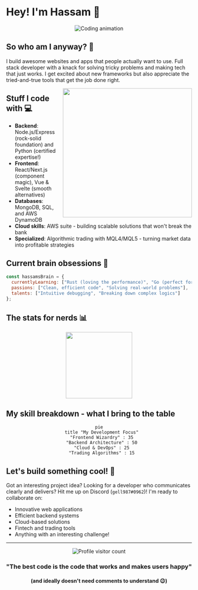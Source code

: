 # Hey! I'm Hassam 👋

<div align="center">
  
  ![Coding animation](https://media.giphy.com/media/RbDKaczqWovIugyJmW/giphy.gif)
  
  
</div>

## So who am I anyway? 🤔

I build awesome websites and apps that people actually want to use. Full stack developer with a knack for solving tricky problems and making tech that just works. I get excited about new frameworks but also appreciate the tried-and-true tools that get the job done right.

<img align="right" width="350" src="https://media.giphy.com/media/v1.Y2lkPTc5MGI3NjExbmVwYm9wazVxdHd3MXh2MTlmYW40bzBkc2FnZ2xtNWs2bmM5OWZuNiZlcD12MV9pbnRlcm5hbF9naWZfYnlfaWQmY3Q9Zw/qgQUggAC3Pfv687qPC/giphy.gif" />

## Stuff I code with 💻

- **Backend**: Node.js/Express (rock-solid foundation) and Python (certified expertise!)
- **Frontend**: React/Next.js (component magic), Vue & Svelte (smooth alternatives)
- **Databases**: MongoDB, SQL, and AWS DynamoDB
- **Cloud skills**: AWS suite - building scalable solutions that won't break the bank
- **Specialized**: Algorithmic trading with MQL4/MQL5 - turning market data into profitable strategies

## Current brain obsessions 🧠

```javascript
const hassamsBrain = {
  currentlyLearning: ["Rust (loving the performance)", "Go (perfect for microservices)"],
  passions: ["Clean, efficient code", "Solving real-world problems"],
  talents: ["Intuitive debugging", "Breaking down complex logics"]
};
```

## The stats for nerds 📊

<div align="center">
  <img height="180em" src="https://github-readme-stats.vercel.app/api?username=YourUsername&show_icons=true&theme=radical" />
</div>

## My skill breakdown - what I bring to the table

<div align="center">
  
  ```mermaid
  pie
    title "My Development Focus"
    "Frontend Wizardry" : 35
    "Backend Architecture" : 50
    "Cloud & DevOps" : 25
    "Trading Algorithms" : 15
  ```
  
</div>

## Let's build something cool! 🚀

Got an interesting project idea? Looking for a developer who communicates clearly and delivers? Hit me up on Discord (`gell987#0962`)! I'm ready to collaborate on:

- Innovative web applications
- Efficient backend systems
- Cloud-based solutions
- Fintech and trading tools
- Anything with an interesting challenge!

---

<div align="center">
  <img src="https://komarev.com/ghpvc/?username=beller987&color=blueviolet&style=flat-square" alt="Profile visitor count">
  
  ### "The best code is the code that works and makes users happy"
  #### (and ideally doesn't need comments to understand 😉)
</div>
